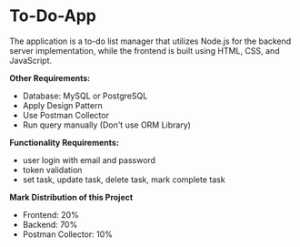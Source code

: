 # To-Do-App
The application is a to-do list manager that utilizes Node.js for the backend server implementation, while the frontend is built using HTML, CSS, and JavaScript. 

**Other Requirements:**
* Database: MySQL or PostgreSQL
* Apply Design Pattern
* Use Postman Collector
* Run query manually (Don't use ORM Library)

**Functionality Requirements:**
- user login with email and password
- token validation
- set task, update task, delete task, mark complete task

**Mark Distribution of this Project**
* Frontend: 20%
* Backend: 70%
* Postman Collector: 10%
